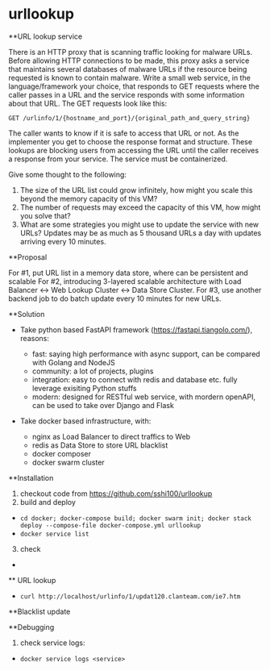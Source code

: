 # urllookup

**URL lookup service

There is an HTTP proxy that is scanning traffic looking for malware URLs. Before allowing HTTP connections to be made, this proxy asks a service that maintains several databases of malware   URLs if the resource being requested is known to contain malware. Write a small web service,   in the language/framework your choice, that responds to GET requests where the caller passes   in a URL and the service responds with some information about that URL. The GET requests look   like this:

```GET /urlinfo/1/{hostname_and_port}/{original_path_and_query_string}```

The caller wants to know if it is safe to access that URL or not. As the implementer you get to choose the response format and structure. These lookups are blocking users from accessing the URL until the caller receives a response from your service. The service must be containerized.

Give some thought to the following:
1. The size of the URL list could grow infinitely, how might you scale this beyond the memory capacity of this VM?
2. The number of requests may exceed the capacity of this VM, how might you solve that?
3. What are some strategies you might use to update the service with new URLs? Updates may be as much as 5 thousand URLs a day with updates arriving every 10 minutes.

**Proposal

For #1, put URL list in a memory data store, where can be persistent and scalable
For #2, introducing 3-layered scalable architecture with Load Balancer <-> Web Lookup Cluster <-> Data Store Cluster.
For #3, use another backend job to do batch update every 10 minutes for new URLs.


**Solution

- Take python based FastAPI framework (https://fastapi.tiangolo.com/), reasons:
  - fast: saying high performance with async support, can be compared with Golang and NodeJS
  - community: a lot of projects, plugins
  - integration: easy to connect with redis and database etc. fully leverage exisiting Python stuffs
  - modern: designed for RESTful web service, with mordern openAPI, can be used to take over Django and Flask 

- Take docker based infrastructure, with:
  - nginx as Load Balancer to direct traffics to Web
  - redis as Data Store to store URL blacklist
  - docker composer
  - docker swarm cluster

**Installation
1. checkout code from https://github.com/sshi100/urllookup
2. build and deploy
  - ```cd docker; docker-compose build; docker swarm init; docker stack deploy --compose-file docker-compose.yml urllookup```
  - ```docker service list```
3. check
  - ```curl http://127.0.0.1/

** URL lookup
  - ```curl http://localhost/urlinfo/1/updat120.clanteam.com/ie7.htm```

**Blacklist update
<TBD>

**Debugging
1. check service logs:
- ```docker service logs <service>```

